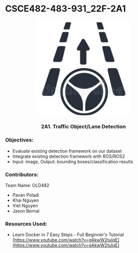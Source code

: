 # CSCE482-483-931_22F-2A1

<!-- ## Team: 2A1. Traffic Object/Lane Detection -->

<!-- <img src="logo.png" alt="Team Logo" width="25%" height="auto"> -->


<p align="center">
  <a>
    <img src="logo.png" alt="Team Logo" width="300" height="auto">
  </a>
  <h3 align="center">2A1. Traffic Object/Lane Detection</h3>
  <!-- <p align="center">
    Mini Description Here...
  </p> -->
</p>

### Objectives: 
* Evaluate existing detection framework on our dataset
* Integrate existing detection framework with ROS/ROS2
* Input: image, Output: bounding boxes/classification results

### Contributors:
Team Name: OLD482
* Pavan Poladi
* Khai Nguyen
* Viet Nguyen
* Jason Bernal


### Resources Used:
* Learn Docker in 7 Easy Steps - Full Beginner's Tutorial [https://www.youtube.com/watch?v=gAkwW2tuIqE](https://www.youtube.com/watch?v=gAkwW2tuIqE)